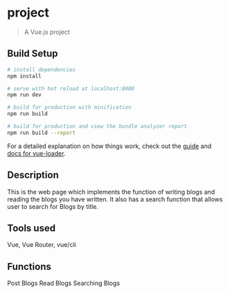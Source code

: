 # project

> A Vue.js project

## Build Setup

``` bash
# install dependencies
npm install

# serve with hot reload at localhost:8080
npm run dev

# build for production with minification
npm run build

# build for production and view the bundle analyzer report
npm run build --report
```

For a detailed explanation on how things work, check out the [guide](http://vuejs-templates.github.io/webpack/) and [docs for vue-loader](http://vuejs.github.io/vue-loader).


## Description

This is the web page which implements the function of writing blogs and reading the blogs you have written. It also has a search function that allows user to search for Blogs by title.

## Tools used

Vue, Vue Router, vue/cli

## Functions
Post Blogs
Read Blogs
Searching Blogs


